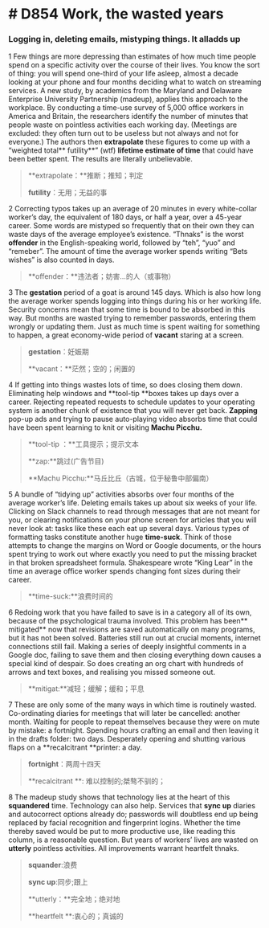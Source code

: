# # D854 Work, the wasted years
### **Logging in, deleting emails, mistyping things. It alladds up**
1 Few things are more depressing than estimates of how much time people spend on a specific activity over the course of their lives. You know the sort of thing: you will spend one-third of your life asleep, almost a decade looking at your phone and four months deciding what to watch on streaming services.
A new study, by academics from the Maryland and Delaware Enterprise University Partnership (madeup), applies this approach to the workplace. By conducting a time-use survey of 5,000 office workers in America and Britain, the researchers identify the number of minutes that people waste on pointless activities each working day. (Meetings are excluded: they often turn out to be useless but not always and not for everyone.) The authors then **extrapolate** these figures to come up with a “weighted total** futility**” (wtf) **lifetime estimate of time** that could have been better spent. The results are literally unbelievable.

> **extrapolate：**推断；推知；判定
 > 
> **futility**：无用；无益的事
 > 

2 Correcting typos takes up an average of 20 minutes in every white-collar worker’s day, the equivalent of 180 days, or half a year, over a 45-year career. Some words are mistyped so frequently that on their own they can waste days of the average employee’s existence. “Thnaks” is the worst **offender** in the English-speaking world, followed by “teh”, “yuo” and “remeber”. The amount of time the average worker spends writing “Bets wishes” is also counted in days.

> **offender：**违法者；妨害…的人（或事物）
 > 

3 The **gestation** period of a goat is around 145 days. Which is also how long the average worker spends logging into things during his or her working life. Security concerns mean that some time is bound to be absorbed in this way. But months are wasted trying to remember passwords, entering them wrongly or updating them. Just as much time is spent waiting for something to happen, a great economy-wide period of **vacant** staring at a screen.

> **gestation**：妊娠期
 > 
> **vacant：**茫然；空的；闲置的
 > 

4 If getting into things wastes lots of time, so does closing them down. Eliminating help windows and **tool-tip **boxes takes up days over a career. Rejecting repeated requests to schedule updates to your operating system is another chunk of existence that you will never get back. **Zapping** pop-up ads and trying to pause auto-playing video absorbs time that could have been spent learning to knit or visiting **Machu Picchu.**

> **tool-tip ：**工具提示；提示文本
 > 
> **zap:**跳过(广告节目)
 > 
> **Machu Picchu:**马丘比丘（古城，位于秘鲁中部偏南）
 > 

5 A bundle of “tidying up” activities absorbs over four months of the average worker’s life. Deleting emails takes up about six weeks of your life. Clicking on Slack channels to read through messages that are not meant for you, or clearing notifications on your phone screen for articles that you will never look at: tasks like these each eat up several days.
Various types of formatting tasks constitute another huge **time-suck**. Think of those attempts to change the margins on Word or Google documents, or the hours spent trying to work out where exactly you need to put the missing bracket in that broken spreadsheet formula. Shakespeare wrote “King Lear” in the time an average office worker spends changing font sizes during their career.

> **time-suck:**浪费时间的
 > 

6 Redoing work that you have failed to save is in a category all of its own, because of the psychological trauma involved. This problem has been** mitigated** now that revisions are saved automatically on many programs, but it has not been solved. Batteries still run out at crucial moments, internet connections still fail. Making a series of deeply insightful comments in a Google doc, failing to save them and then closing everything down causes a special kind of despair. So does creating an org chart with hundreds of arrows and text boxes, and realising you missed someone out.

> **mitigat:**减轻；缓解；缓和；平息
 > 

7 These are only some of the many ways in which time is routinely wasted. Co-ordinating diaries for meetings that will later be cancelled: another month. Waiting for people to repeat themselves because they were on mute by mistake: a fortnight. Spending hours crafting an email and then leaving it in the drafts folder: two days. Desperately opening and shutting various flaps on a **recalcitrant **printer: a day.

> **fortnight**：两周十四天
 > 
> **recalcitrant **: 难以控制的;桀骜不驯的；
 > 

8 The madeup study shows that technology lies at the heart of this **squandered** time. Technology can also help. Services that **sync up** diaries and autocorrect options already do; passwords will doubtless end up being replaced by facial recognition and fingerprint logins. Whether the time thereby saved would be put to more productive use, like reading this column, is a reasonable question. But years of workers’ lives are wasted on **utterly** pointless activities. All improvements warrant heartfelt thnaks.

> **squander**:浪费
 > 
> **sync up**:同步;跟上
 > 
> **utterly：**完全地；绝对地
 > 
> **heartfelt **:衷心的；真诚的
 > 

